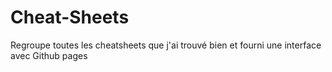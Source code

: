 # Cheat-Sheets
Regroupe toutes les cheatsheets que j'ai trouvé bien et fourni une interface avec Github pages
